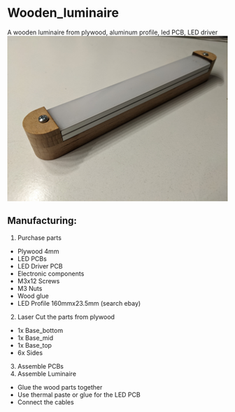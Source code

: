 # Wooden_luminaire
A wooden luminaire from plywood, aluminum profile, led PCB, LED driver  
![Luminaire](https://github.com/pellematrose/Wooden_luminaire/blob/main/Pictures/Wooden_luminaire.jpg)
## Manufacturing:
1. Purchase parts
  * Plywood 4mm
  * LED PCBs
  * LED Driver PCB
  * Electronic components
  * M3x12 Screws
  * M3 Nuts
  * Wood glue
  * LED Profile 160mmx23.5mm (search ebay)

2. Laser Cut the parts from plywood
  * 1x Base_bottom
  * 1x Base_mid
  * 1x Base_top
  * 6x Sides

3. Assemble PCBs
5. Assemble Luminaire
  * Glue the wood parts together
  * Use thermal paste or glue for the LED PCB
  * Connect the cables
